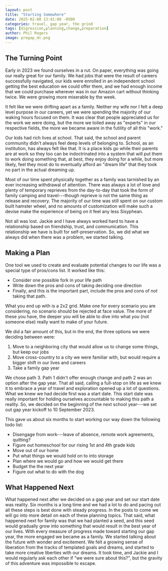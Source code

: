 ```yaml
---
layout: post
title: "Starting Somewhere"
date: 2025-02-08 13:41:08 -0500
categories: travel, gap year, the grind
tags: [digression,planning,change,preparation]
author: Phil Rogers
image: pregap_dc.png
---
```


## The Turning Point

Early in 2023 we found ourselves in a rut. On paper, everything
was going our really great for our family. We had jobs that were the result of
careers successfully navigated, our kids were enrolled in an independent school
getting the best education we could offer them, and we had enough income that we
could purchase wherever was in our Amazon cart without thinking twice. We were
growing more miserable by the week.

It felt like we were drifting apart as a family. Neither my wife nor I
felt a deep level purpose in our careers, yet we were spending the majority of
our waking hours focused on them. It was clear that people appreciated us for
the work we were doing, but the more we toiled away as "experts" in our respective
fields, the more we became aware in the futility of all this "work."

Our kids had rich lives at school. That said, the school and parent community
didn't always feel deep levels of belonging to. School, as an institution,
has always felt like that. It is a place kids go while their parents are at work
so they too can be indoctrinated into a system that will put them to work doing
something that, at best, they enjoy doing for a while, but more likely, feel they
most do to eventually afford an "dream life" that they took no part in the actual
dreaming up.

Most of our time spent physically together as a family was tarnished by an
ever increasing withdrawal of attention. There was always a lot of love and plenty
of temporary reprieves from the day-to-day that took the form of family camping and
travel---though reprieve is not the same thing as release and recovery. The majority
of our time was still spent on our custom built hamster wheel, and no amounts of
customization will make such a devise make the experience of being on it feel any
less Sisyphean.

Not all was lost. Jackie and I have always worked hard to have a relationship based
on friendship, trust, and communication. This relationship we have is built for
self-preservation. So, we did what we always did when there was a problem, we
started talking.

## Making a Plan

One tool we used to create and evaluate potential changes to our life was a
special type of pros/cons list. It worked like this:

- Consider one possible fork in your life path
- Write down the pros and cons of taking deciding one direction
- Finally, and this is the important part, include the pros and cons of *not* taking that path.

What you end up with is a 2x2 grid. Make one for every scenario you are considering,
no scenario should be rejected at face value. The more of these you have, the deeper
you will be able to dive into what *you* (not someone else) really want to make of
your future.

We did a fair amount of this, but in the end, the three options we were deciding
between were:

1. Move to a neighboring city that would allow us to change some things, but keep our jobs
2. Move cross-country to a city we were familiar with, but would require a bigger shift in our lives and careers
3. Take a family gap year

We chose path 3. Path 1 didn't offer enough change and path 2 was an option after
the gap year. That all said, calling a full-stop on life as we knew it to embrace a
year of travel and exploration opened up a lot of questions. What we knew we had decide
first was a start date. This start date was really important for holding ourselves
accountable to making this path a reality. So, we decided on the beginning of the
next school year---we set out gap year kickoff to 10 September 2023.

This gave us about six months to start working our way down the following todo list:

- Disengage from work---leave of absence, remote work agreements, quitting?
- Figure out homeschool for our rising 1st and 4th grade kids
- Move out of our home
- Put what things we would hold on to into storage
- Plan where we would go and how we would get there
- Budget the the next year
- Figure out what to do with the dog

## What Happened Next

What happened next after we decided on a gap year and set our start date was
reality. Six months is a long time and we had a lot to do and pacing out all
these steps is best done with steady progress. In the posts to come we will go
into more detail on each of these planning topics. That said, what happened next
for family was that we had planted a seed, and this seed would gradually grow
into something that would result in the best year of our lives. With every
measure of progress made toward starting our gap year, the more engaged we became
as a family. We started talking about the future with wonder and excitement. We
felt a growing sense of liberation from the tracks of templated goals and dreams,
and started to take more creative liberties with our dreams. It took time, and
Jackie and I would regularly ask each other if "we were sure about this?", but
the gravity of this adventure was impossible to escape.